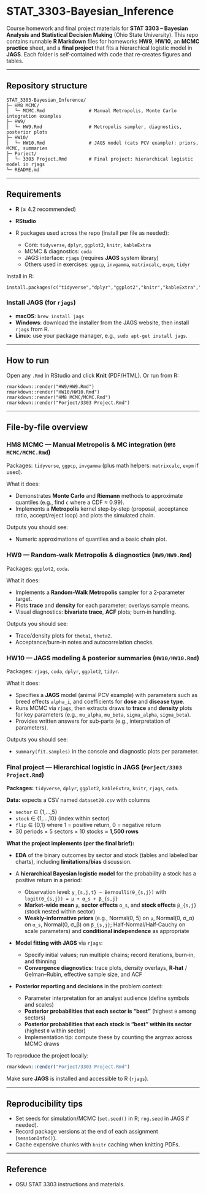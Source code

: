 # STAT\_3303‑Bayesian\_Inference

Course homework and final project materials for **STAT 3303 – Bayesian Analysis and Statistical Decision Making** (Ohio State University). This repo contains runnable **R Markdown** files for homeworks **HW9**, **HW10**, an **MCMC practice** sheet, and a **final project** that fits a hierarchical logistic model in **JAGS**. Each folder is self‑contained with code that re‑creates figures and tables.

---

## Repository structure

```
STAT_3303-Bayesian_Inference/
├─ HM8 MCMC/
│  └─ MCMC.Rmd                # Manual Metropolis, Monte Carlo integration examples
├─ HW9/
│  └─ HW9.Rmd                 # Metropolis sampler, diagnostics, posterior plots
├─ HW10/
│  └─ HW10.Rmd                # JAGS model (cats PCV example): priors, MCMC, summaries
├─ Porject/
│  └─ 3303 Project.Rmd        # Final project: hierarchical logistic model in rjags
└─ README.md
```

---

## Requirements

* **R** (≥ 4.2 recommended)
* **RStudio**
* R packages used across the repo (install per file as needed):

  * Core: `tidyverse`, `dplyr`, `ggplot2`, `knitr`, `kableExtra`
  * MCMC & diagnostics: `coda`
  * JAGS interface: `rjags` (requires **JAGS** system library)
  * Others used in exercises: `ggpcp`, `invgamma`, `matrixcalc`, `expm`, `tidyr`

Install in R:

```
install.packages(c("tidyverse","dplyr","ggplot2","knitr","kableExtra","coda","rjags","ggpcp","invgamma","matrixcalc","expm","tidyr"))
```

### Install JAGS (for `rjags`)

* **macOS**: `brew install jags`
* **Windows**: download the installer from the JAGS website, then install `rjags` from R.
* **Linux**: use your package manager, e.g., `sudo apt-get install jags`.

---

## How to run

Open any `.Rmd` in RStudio and click **Knit** (PDF/HTML). Or run from R:

```
rmarkdown::render("HW9/HW9.Rmd")
rmarkdown::render("HW10/HW10.Rmd")
rmarkdown::render("HM8 MCMC/MCMC.Rmd")
rmarkdown::render("Porject/3303 Project.Rmd")
```

---

## File‑by‑file overview

### HM8 MCMC — Manual Metropolis & MC integration (`HM8 MCMC/MCMC.Rmd`)

Packages: `tidyverse`, `ggpcp`, `invgamma` (plus math helpers: `matrixcalc`, `expm` if used).

What it does:

* Demonstrates **Monte Carlo** and **Riemann** methods to approximate quantiles (e.g., find `c` where a CDF ≈ 0.99).
* Implements a **Metropolis** kernel step‑by‑step (proposal, acceptance ratio, accept/reject loop) and plots the simulated chain.

Outputs you should see:

* Numeric approximations of quantiles and a basic chain plot.

### HW9 — Random‑walk Metropolis & diagnostics (`HW9/HW9.Rmd`)

Packages: `ggplot2`, `coda`.

What it does:

* Implements a **Random‑Walk Metropolis** sampler for a 2‑parameter target.
* Plots **trace** and **density** for each parameter; overlays sample means.
* Visual diagnostics: **bivariate trace**, **ACF** plots; burn‑in handling.

Outputs you should see:

* Trace/density plots for `theta1`, `theta2`.
* Acceptance/burn‑in notes and autocorrelation checks.

### HW10 — JAGS modeling & posterior summaries (`HW10/HW10.Rmd`)

Packages: `rjags`, `coda`, `dplyr`, `ggplot2`, `tidyr`.

What it does:

* Specifies a **JAGS** model (animal PCV example) with parameters such as breed effects `alpha_i`, and coefficients for **dose** and **disease type**.
* Runs MCMC via `rjags`, then extracts draws to **trace** and **density** plots for key parameters (e.g., `mu_alpha`, `mu_beta`, `sigma_alpha`, `sigma_beta`).
* Provides written answers for sub‑parts (e.g., interpretation of parameters).

Outputs you should see:

* `summary(fit.samples)` in the console and diagnostic plots per parameter.

### Final project — Hierarchical logistic in JAGS (`Porject/3303 Project.Rmd`)

**Packages:** `tidyverse`, `dplyr`, `ggplot2`, `kableExtra`, `knitr`, `rjags`, `coda`.

**Data:** expects a CSV named `dataset20.csv` with columns

* `sector` ∈ {1,…,5}
* `stock` ∈ {1,…,10} (index within sector)
* `flip` ∈ {0,1} where 1 = positive return, 0 = negative return
* 30 periods × 5 sectors × 10 stocks ≈ **1,500 rows**

**What the project implements (per the final brief):**

* **EDA** of the binary outcomes by sector and stock (tables and labeled bar charts), including **limitations/bias** discussion.
* A **hierarchical Bayesian logistic model** for the probability a stock has a positive return in a period:

  * Observation level: `y_{s,j,t} ~ Bernoulli(θ_{s,j})` with `logit(θ_{s,j}) = μ + α_s + β_{s,j}`
  * **Market-wide mean** `μ`, **sector effects** `α_s`, and **stock effects** `β_{s,j}` (stock nested within sector)
  * **Weakly-informative priors** (e.g., Normal(0, 5) on `μ`, Normal(0, σ\_α) on `α_s`, Normal(0, σ\_β) on `β_{s,j}`; Half‑Normal/Half‑Cauchy on scale parameters) and **conditional independence** as appropriate
* **Model fitting with JAGS** via `rjags`:

  * Specify initial values; run multiple chains; record iterations, burn‑in, and thinning
  * **Convergence diagnostics**: trace plots, density overlays, **R‑hat** / Gelman–Rubin, effective sample size, and ACF
* **Posterior reporting and decisions** in the problem context:

  * Parameter interpretation for an analyst audience (define symbols and scales)
  * **Posterior probabilities that each sector is “best”** (highest `θ` among sectors)
  * **Posterior probabilities that each stock is “best” within its sector** (highest `θ` within sector)
  * Implementation tip: compute these by counting the argmax across MCMC draws

To reproduce the project locally:

```r
rmarkdown::render("Porject/3303 Project.Rmd")
```

Make sure **JAGS** is installed and accessible to R (`rjags`).

---

## Reproducibility tips

* Set seeds for simulation/MCMC (`set.seed()` in R; `rng.seed` in JAGS if needed).
* Record package versions at the end of each assignment (`sessionInfo()`).
* Cache expensive chunks with `knitr` caching when knitting PDFs.

---

## Reference

* OSU STAT 3303 instructions and materials.
